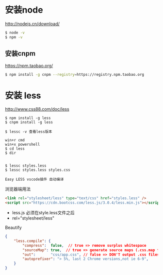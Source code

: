 # 安装node

http://nodejs.cn/download/

```bash
$ node -v
$ npm -v
```

## 安装cnpm
https://npm.taobao.org/
```bash
$ npm install -g cnpm --registry=https://registry.npm.taobao.org
```

# 安装 less
http://www.css88.com/doc/less

```
$ npm install -g less
$ cnpm install -g less 

$ lessc -v 查看less版本

win+r cmd
win+x powershell
$ cd less
$ dir


$ lessc styles.less
$ lessc styles.less styles.css

Easy LESS vscode插件 自动编译

```

浏览器端用法
```html
<link rel="stylesheet/less" type="text/css" href="styles.less" />
<script src="https://cdn.bootcss.com/less.js/3.0.4/less.min.js"></script>
```
+ less.js 必须在style.less文件之后
+ rel="stylesheet/less"


Beautify


```json
{    
    "less.compile": {
        "compress":  false,  // true => remove surplus whitespace
        "sourceMap": true,  // true => generate source maps (.css.map files)
        "out":       "css/app.css", // false => DON'T output .css files (overridable per-file, see below)
        "autoprefixer": "> 5%, last 2 Chrome versions,not ie 6-9",
    }
}
```